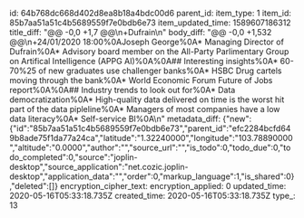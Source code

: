 id: 64b768dc668d402d8ea8b18a4bdc00d6
parent_id: 
item_type: 1
item_id: 85b7aa51a51c4b5689559f7e0bdb6e73
item_updated_time: 1589607186312
title_diff: "@@ -0,0 +1,7 @@\n+Dufrain\n"
body_diff: "@@ -0,0 +1,532 @@\n+24/01/2020 18:00%0AJoseph George%0A* Managing Director of Dufrain%0A* Advisory board member on the All-Party Parlimentary Group on Artifical Intelligence (APPG AI)%0A%0A## Interesting insights%0A* 60-70%25 of new graduates use challenger banks%0A* HSBC Drug cartels moving through the bank%0A* World Economic Forum Future of Jobs report%0A%0A## Industry trends to look out for%0A* Data democratization%0A* High-quality data delivered on time is the worst hit part of the data pipleline%0A* Managers of most companies have a low data literacy%0A* Self-service BI%0A\n"
metadata_diff: {"new":{"id":"85b7aa51a51c4b5689559f7e0bdb6e73","parent_id":"efc2284bcfd649b8ade75f1da77a24ca","latitude":"1.32240000","longitude":"103.78890000","altitude":"0.0000","author":"","source_url":"","is_todo":0,"todo_due":0,"todo_completed":0,"source":"joplin-desktop","source_application":"net.cozic.joplin-desktop","application_data":"","order":0,"markup_language":1,"is_shared":0},"deleted":[]}
encryption_cipher_text: 
encryption_applied: 0
updated_time: 2020-05-16T05:33:18.735Z
created_time: 2020-05-16T05:33:18.735Z
type_: 13